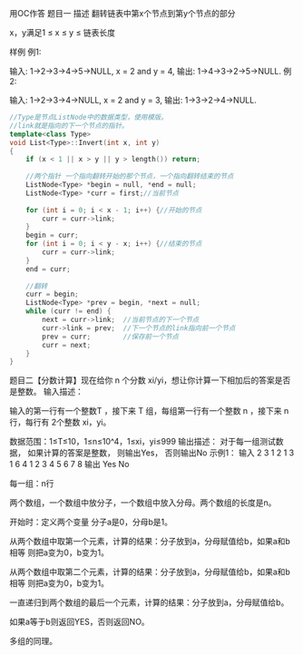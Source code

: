 用OC作答
题目一
描述
翻转链表中第x个节点到第y个节点的部分

x，y满足1 ≤ x ≤ y ≤ 链表长度

样例
例1:

输入: 1->2->3->4->5->NULL, x = 2 and y = 4, 
输出: 1->4->3->2->5->NULL.
例2:

输入: 1->2->3->4->NULL, x = 2 and y = 3, 
输出: 1->3->2->4->NULL.

```c++
//Type是节点ListNode中的数据类型，使用模版。
//link就是指向的下一个节点的指针。
template<class Type>
void List<Type>::Invert(int x, int y)
{
    if (x < 1 || x > y || y > length()) return;
    
    //两个指针 一个指向翻转开始的那个节点，一个指向翻转结束的节点
    ListNode<Type> *begin = null, *end = null;
    ListNode<Type> *curr = first;//当前节点
    
    for (int i = 0; i < x - 1; i++) {//开始的节点
        curr = curr->link;
    }
    begin = curr;
    for (int i = 0; i < y - x; i++) {//结束的节点
        curr = curr->link;
    }
    end = curr;
    
    //翻转
    curr = begin;
    ListNode<Type> *prev = begin, *next = null;
    while (curr != end) {
        next = curr->link;  //当前节点的下一个节点
        curr->link = prev;  //下一个节点的link指向前一个节点
        prev = curr;        //保存前一个节点
        curr = next;
    }
}
```

题目二【分数计算】现在给你 n 个分数 xi/yi，想让你计算一下相加后的答案是否是整数。
输入描述：

输入的第一行有一个整数T ，接下来 T 组，每组第一行有一个整数 n ，接下来 n 行，每行有 2个整数 xi，yi。

数据范围：1≤T≤10，1≤n≤10^4，1≤xi，yi≤999
输出描述：
对于每一组测试数据， 如果计算的答案是整数， 则输出Yes， 否则输出No
示例1：
输入
2
3
1 2
1 3
1 6
4
1 2
3 4
5 6
7 8
输出
Yes
No





每一组：n行

两个数组，一个数组中放分子，一个数组中放入分母。两个数组的长度是n。

开始时：定义两个变量 分子a是0，分母b是1。

从两个数组中取第一个元素，计算的结果：分子放到a，分母赋值给b，如果a和b相等 则把a变为0，b变为1。

从两个数组中取第二个元素，计算的结果：分子放到a，分母赋值给b，如果a和b相等 则把a变为0，b变为1。

一直递归到两个数组的最后一个元素，计算的结果：分子放到a，分母赋值给b。

如果a等于b则返回YES，否则返回NO。



多组的同理。